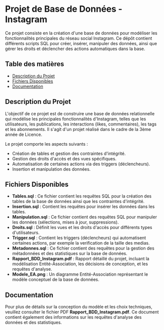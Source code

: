 # Projet de Base de Données - Instagram

Ce projet consiste en la création d'une base de données pour modéliser les fonctionnalités principales du réseau social Instagram. Ce dépôt contient différents scripts SQL pour créer, insérer, manipuler des données, ainsi que gérer les droits et déclencher des actions automatiques dans la base.

## Table des matières

- [Description du Projet](#description-du-projet)
- [Fichiers Disponibles](#fichiers-disponibles)
- [Documentation](#documentation)

## Description du Projet

L'objectif de ce projet est de construire une base de données relationnelle qui modélise les principales fonctionnalités d'Instagram, telles que les utilisateurs, les publications, les interactions (likes, commentaires), les tags et les abonnements. Il s'agit d'un projet réalisé dans le cadre de la 3ème année de Licence.

Le projet comporte les aspects suivants :
- Création de tables et gestion des contraintes d'intégrité.
- Gestion des droits d'accès et des vues spécifiques.
- Automatisation de certaines actions via des triggers (déclencheurs).
- Insertion et manipulation des données.

## Fichiers Disponibles

- **Tables.sql** : Ce fichier contient les requêtes SQL pour la création des tables de la base de données ainsi que les contraintes d'intégrité.
- **Insertion.sql** : Contient les requêtes pour insérer les données dans les tables.
- **Manipulation.sql** : Ce fichier contient des requêtes SQL pour manipuler les données (sélections, mises à jour, suppressions).
- **Droits.sql** : Définit les vues et les droits d'accès pour différents types d'utilisateurs.
- **Trigger.sql** : Contient les triggers (déclencheurs) qui automatisent certaines actions, par exemple la verification de la taille des medias.
- **Metadonnes.sql** : Ce fichier contient des requêtes pour la gestion des métadonnées et des statistiques sur la base de données.
- **Rapport_BDD_Instagram.pdf** : Rapport détaillé du projet, incluant la modélisation Entité-Association, les décisions de conception, et les requêtes d'analyse.
- **Modele_EA.png** : Un diagramme Entité-Association représentant le modèle conceptuel de la base de données.

## Documentation

Pour plus de détails sur la conception du modèle et les choix techniques, veuillez consulter le fichier PDF **Rapport_BDD_Instagram.pdf**. Ce document contient également des informations sur les requêtes d'analyse des données et des statistiques.